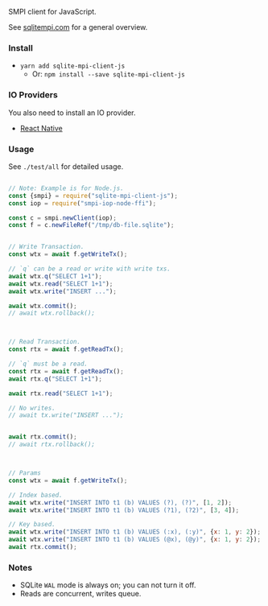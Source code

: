 SMPI client for JavaScript.

See [sqlitempi.com](https://sqlitempi.com) for a general overview.

### Install

- `yarn add sqlite-mpi-client-js`
    - Or: `npm install --save sqlite-mpi-client-js`


### IO Providers

You also need to install an IO provider.

- [React Native](https://github.com/sqlite-mpi/smpi-iop-react-native) 


### Usage

See `./test/all` for detailed usage.


```javascript

// Note: Example is for Node.js.
const {smpi} = require("sqlite-mpi-client-js");
const iop = require("smpi-iop-node-ffi");

const c = smpi.newClient(iop);
const f = c.newFileRef("/tmp/db-file.sqlite");


// Write Transaction.
const wtx = await f.getWriteTx();

// `q` can be a read or write with write txs.
await wtx.q("SELECT 1+1");
await wtx.read("SELECT 1+1");
await wtx.write("INSERT ...");

await wtx.commit();
// await wtx.rollback();



// Read Transaction.
const rtx = await f.getReadTx();

// `q` must be a read.
const rtx = await f.getReadTx();
await rtx.q("SELECT 1+1");

await rtx.read("SELECT 1+1");

// No writes.
// await tx.write("INSERT ...");


await rtx.commit();
// await rtx.rollback();



// Params
const wtx = await f.getWriteTx();

// Index based.
await wtx.write("INSERT INTO t1 (b) VALUES (?), (?)", [1, 2]);
await wtx.write("INSERT INTO t1 (b) VALUES (?1), (?2)", [3, 4]);

// Key based.
await wtx.write("INSERT INTO t1 (b) VALUES (:x), (:y)", {x: 1, y: 2});
await wtx.write("INSERT INTO t1 (b) VALUES (@x), (@y)", {x: 1, y: 2});
await rtx.commit();
```

### Notes

- SQLite `WAL` mode is always on; you can not turn it off.
- Reads are concurrent, writes queue.






